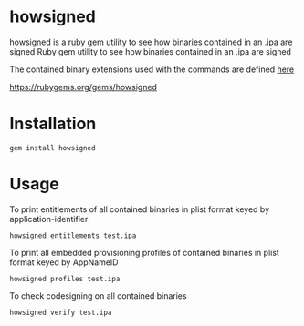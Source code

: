 # howsigned
howsigned is a ruby gem utility to see how binaries contained in an .ipa are signed
Ruby gem utility to see how binaries contained in an .ipa are signed

The contained binary extensions used with the commands are defined [here](https://github.etsycorp.com/mmacdougall/howsigned/blob/master/lib/contained_binaries_definition.rb) 

https://rubygems.org/gems/howsigned

# Installation
```gem install howsigned```

# Usage

To print entitlements of all contained binaries in plist format keyed by application-identifier

```howsigned entitlements test.ipa```

To print all embedded provisioning profiles of contained binaries in plist format keyed by AppNameID

```howsigned profiles test.ipa```

To check codesigning on all contained binaries

```howsigned verify test.ipa```

